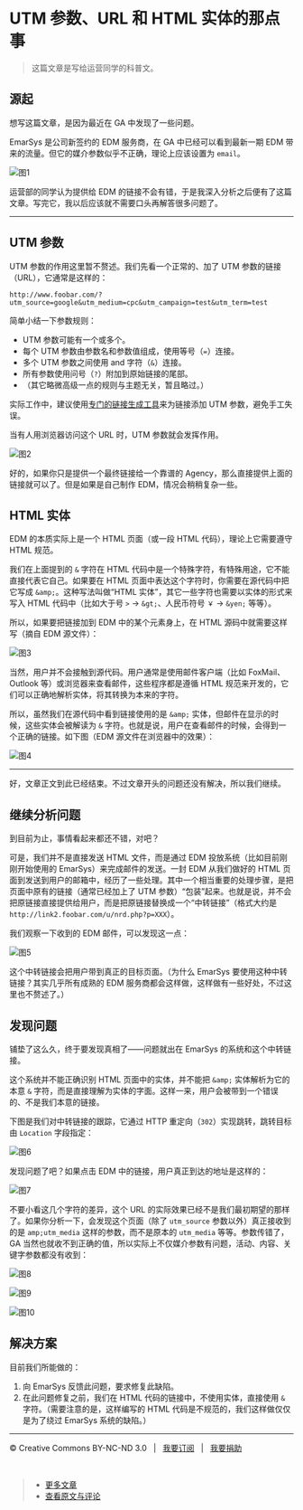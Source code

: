 # UTM 参数、URL 和 HTML 实体的那点事

> 这篇文章是写给运营同学的科普文。

## 源起

想写这篇文章，是因为最近在 GA 中发现了一些问题。

EmarSys 是公司新签约的 EDM 服务商，在 GA 中已经可以看到最新一期 EDM 带来的流量。但它的媒介参数似乎不正确，理论上应该设置为 `email`。

![图1](http://www.cssmagic.net/blog/pic/201306/utm-param-url-and-html-entity-01.png)

运营部的同学认为提供给 EDM 的链接不会有错，于是我深入分析之后便有了这篇文章。写完它，我以后应该就不需要口头再解答很多问题了。

***

## UTM 参数

UTM 参数的作用这里暂不赘述。我们先看一个正常的、加了 UTM 参数的链接（URL），它通常是这样的：

`http://www.foobar.com/?utm_source=google&utm_medium=cpc&utm_campaign=test&utm_term=test`

简单小结一下参数规则：

* UTM 参数可能有一个或多个。
* 每个 UTM 参数由参数名和参数值组成，使用等号（`=`）连接。
* 多个 UTM 参数之间使用 and 字符（`&`）连接。
* 所有参数使用问号（`?`）附加到原始链接的尾部。
* （其它略微高级一点的规则与主题无关，暂且略过。）

实际工作中，建议使用[专门的链接生成工具](https://support.google.com/analytics/answer/1033867?hl=en)来为链接添加 UTM 参数，避免手工失误。

当有人用浏览器访问这个 URL 时，UTM 参数就会发挥作用。

![图2](http://www.cssmagic.net/blog/pic/201306/utm-param-url-and-html-entity-02.png)

好的，如果你只是提供一个最终链接给一个靠谱的 Agency，那么直接提供上面的链接就可以了。但是如果是自己制作 EDM，情况会稍稍复杂一些。

## HTML 实体

EDM 的本质实际上是一个 HTML 页面（或一段 HTML 代码），理论上它需要遵守 HTML 规范。

我们在上面提到的 `&` 字符在 HTML 代码中是一个特殊字符，有特殊用途，它不能直接代表它自己。如果要在 HTML 页面中表达这个字符时，你需要在源代码中把它写成 `&amp;`。这种写法叫做“HTML 实体”，其它一些字符也需要以实体的形式来写入 HTML 代码中（比如大于号 `>` → `&gt;`、人民币符号 `￥` → `&yen;` 等等）。

所以，如果要把链接加到 EDM 中的某个元素身上，在 HTML 源码中就需要这样写（摘自 EDM 源文件）：

![图3](http://www.cssmagic.net/blog/pic/201306/utm-param-url-and-html-entity-03.png)

当然，用户并不会接触到源代码。用户通常是使用邮件客户端（比如 FoxMail、Outlook 等）或浏览器来查看邮件，这些程序都是遵循 HTML 规范来开发的，它们可以正确地解析实体，将其转换为本来的字符。

所以，虽然我们在源代码中看到链接使用的是 `&amp;` 实体，但邮件在显示的时候，这些实体会被解读为 `&` 字符。也就是说，用户在查看邮件的时候，会得到一个正确的链接。如下图（EDM 源文件在浏览器中的效果）：

![图4](http://www.cssmagic.net/blog/pic/201306/utm-param-url-and-html-entity-04.png)

***

好，文章正文到此已经结束。不过文章开头的问题还没有解决，所以我们继续。

## 继续分析问题

到目前为止，事情看起来都还不错，对吧？

可是，我们并不是直接发送 HTML 文件，而是通过 EDM 投放系统（比如目前刚刚开始使用的 EmarSys）来完成邮件的发送。一封 EDM 从我们做好的 HTML 页面到发送到用户的邮箱中，经历了一些处理。其中一个相当重要的处理步骤，是把页面中原有的链接（通常已经加上了 UTM 参数）“包装”起来。也就是说，并不会把原链接直接提供给用户，而是把原链接替换成一个“中转链接”（格式大约是 `http://link2.foobar.com/u/nrd.php?p=XXX`）。

我们观察一下收到的 EDM 邮件，可以发现这一点：

![图5](http://www.cssmagic.net/blog/pic/201306/utm-param-url-and-html-entity-05.png)

这个中转链接会把用户带到真正的目标页面。（为什么 EmarSys 要使用这种中转链接？其实几乎所有成熟的 EDM 服务商都会这样做，这样做有一些好处，不过这里也不赘述了。）

## 发现问题

铺垫了这么久，终于要发现真相了——问题就出在 EmarSys 的系统和这个中转链接。

这个系统并不能正确识别 HTML 页面中的实体，并不能把 `&amp;` 实体解析为它的本意 `&` 字符，而是直接理解为实体的字面。这样一来，用户会被带到一个错误的、不是我们本意的链接。

下图是我们对中转链接的跟踪，它通过 HTTP 重定向（`302`）实现跳转，跳转目标由 `Location` 字段指定：

![图6](http://www.cssmagic.net/blog/pic/201306/utm-param-url-and-html-entity-06.png)

发现问题了吧？如果点击 EDM 中的链接，用户真正到达的地址是这样的：

![图7](http://www.cssmagic.net/blog/pic/201306/utm-param-url-and-html-entity-07.png)

不要小看这几个字符的差异，这个 URL 的实际效果已经不是我们最初期望的那样了。如果你分析一下，会发现这个页面（除了 `utm_source` 参数以外）真正接收到的是 `amp;utm_media` 这样的参数，而不是原本的 `utm_media` 等等。参数传错了，GA 当然也就收不到正确的值，所以实际上不仅媒介参数有问题，活动、内容、关键字参数都没有收到：

![图8](http://www.cssmagic.net/blog/pic/201306/utm-param-url-and-html-entity-08.png)

![图9](http://www.cssmagic.net/blog/pic/201306/utm-param-url-and-html-entity-09.png)

![图10](http://www.cssmagic.net/blog/pic/201306/utm-param-url-and-html-entity-10.png)

## 解决方案

目前我们所能做的：

1. 向 EmarSys 反馈此问题，要求修复此缺陷。
2. 在此问题修复之前，我们在 HTML 代码的链接中，不使用实体，直接使用 `&` 字符。（需要注意的是，这样编写的 HTML 代码是不规范的，我们这样做仅仅是为了绕过 EmarSys 系统的缺陷。）

***

&copy; Creative Commons BY-NC-ND 3.0 &nbsp; | &nbsp; [我要订阅](http://www.cssmagic.net/blog/subscribe) &nbsp; | &nbsp; [我要捐助](http://www.cssmagic.net/blog/donate)

&nbsp;
> * [更多文章](https://github.com/cssmagic/blog/issues?state=open)
> * [查看原文与评论](https://github.com/cssmagic/blog/issues/12)
